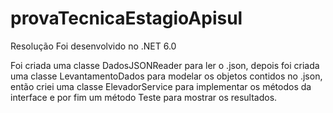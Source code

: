 # provaTecnicaEstagioApisul
Resolução
Foi desenvolvido no .NET 6.0

Foi criada uma classe DadosJSONReader para ler o .json, depois foi criada uma classe LevantamentoDados para modelar os objetos contidos no .json, então criei uma classe ElevadorService para implementar os métodos da interface e por fim um método Teste para mostrar os resultados.
